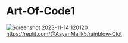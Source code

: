 # Art-Of-Code1
![Screenshot 2023-11-14 120120](https://github.com/aayangtm/Art-Of-Code1/assets/150838192/161d4c51-f42b-4f4c-bfe3-83245821886c)
https://replit.com/@AayanMalik5/rainblow-Clot

